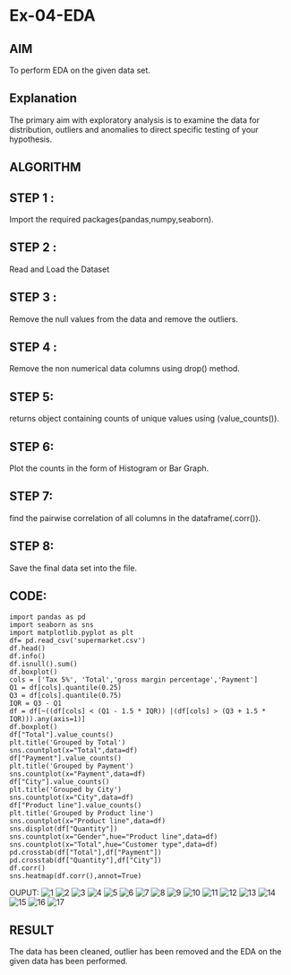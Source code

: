 # Ex-04-EDA
## AIM
To perform EDA on the given data set.

## Explanation
The primary aim with exploratory analysis is to examine the data for distribution, outliers and anomalies to direct specific testing of your hypothesis.

## ALGORITHM
## STEP 1 :
Import the required packages(pandas,numpy,seaborn).

## STEP 2 :
Read and Load the Dataset

## STEP 3 :
Remove the null values from the data and remove the outliers.

## STEP 4 :
Remove the non numerical data columns using drop() method.

## STEP 5:
returns object containing counts of unique values using (value_counts()).

## STEP 6:
Plot the counts in the form of Histogram or Bar Graph.

## STEP 7:
find the pairwise correlation of all columns in the dataframe(.corr()).

## STEP 8:
Save the final data set into the file.

## CODE:
```
import pandas as pd 
import seaborn as sns
import matplotlib.pyplot as plt
df= pd.read_csv('supermarket.csv')
df.head()
df.info()
df.isnull().sum()
df.boxplot()
cols = ['Tax 5%', 'Total','gross margin percentage','Payment']
Q1 = df[cols].quantile(0.25)
Q3 = df[cols].quantile(0.75)
IQR = Q3 - Q1
df = df[~((df[cols] < (Q1 - 1.5 * IQR)) |(df[cols] > (Q3 + 1.5 * IQR))).any(axis=1)]
df.boxplot()
df["Total"].value_counts()
plt.title('Grouped by Total')
sns.countplot(x="Total",data=df)
df["Payment"].value_counts()
plt.title('Grouped by Payment')
sns.countplot(x="Payment",data=df)
df["City"].value_counts()
plt.title('Grouped by City')
sns.countplot(x="City",data=df)
df["Product line"].value_counts()
plt.title('Grouped by Product line')
sns.countplot(x="Product line",data=df)
sns.displot(df["Quantity"])
sns.countplot(x="Gender",hue="Product line",data=df)
sns.countplot(x="Total",hue="Customer type",data=df)
pd.crosstab(df["Total"],df["Payment"])
pd.crosstab(df["Quantity"],df["City"])
df.corr()
sns.heatmap(df.corr(),annot=True)
```
OUPUT:
![1](https://user-images.githubusercontent.com/94169318/162870121-5b27daea-bd27-4e84-bfef-28a440d5e699.png)
![2](https://user-images.githubusercontent.com/94169318/162870214-9ae31f7d-6147-4ad1-90fe-f7a16f201e10.png)
![3](https://user-images.githubusercontent.com/94169318/162870240-61f2e228-1db0-4029-8542-0dc20bc0753d.png)
![4](https://user-images.githubusercontent.com/94169318/162870270-3b93acf4-f678-4c59-8231-2f55c548c990.png)
![5](https://user-images.githubusercontent.com/94169318/162870296-5476970c-2950-47eb-9484-249b3fb93e90.png)
![6](https://user-images.githubusercontent.com/94169318/162870325-c10e87a7-2878-4f0a-b4eb-e161677cbcb2.png)
![7](https://user-images.githubusercontent.com/94169318/162870350-54299f14-c326-4d25-a162-a501e9b431d2.png)
![8](https://user-images.githubusercontent.com/94169318/162870368-3e5e4eda-e51a-4952-9788-8e97321ec61f.png)
![9](https://user-images.githubusercontent.com/94169318/162870383-a4b699f0-a789-4c9c-9b01-e60f187d9dc5.png)
![10](https://user-images.githubusercontent.com/94169318/162870394-03fd1f2d-dc33-400a-8e4b-9f401d6a61f6.png)
![11](https://user-images.githubusercontent.com/94169318/162870438-ebafae21-773c-4800-b4ff-9555a7ae1252.png)
![12](https://user-images.githubusercontent.com/94169318/162870450-8fe1cb3d-eaa9-4a54-97b3-4dd5a6f83fda.png)
![13](https://user-images.githubusercontent.com/94169318/162870599-c6ab571a-567d-415c-9624-9bf6f8d612e5.png)
![14](https://user-images.githubusercontent.com/94169318/162870711-8cfae07d-ae7d-4911-acda-8fe4d7887b00.png)
![15](https://user-images.githubusercontent.com/94169318/162870698-eb10d2eb-13b4-4120-815c-a1ff843033e6.png)
![16](https://user-images.githubusercontent.com/94169318/162870722-2972ae42-574e-4dd3-ab9f-d1bd03ef3c9a.png)
![17](https://user-images.githubusercontent.com/94169318/162870742-f8f123e7-0c21-4b31-a726-2c8acbe77ef1.png)

## RESULT
The data has been cleaned, outlier has been removed and the EDA on the given data has been performed.
